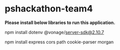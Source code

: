 # pshackathon-team4

**Please install below libraries to run this application.**

npm install dotenv @vonage/server-sdk@2.10.7

npm install express cors path cookie-parser morgan
